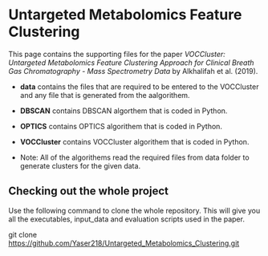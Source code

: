 # Untargeted Metabolomics Feature Clustering

This page contains the supporting files for the paper *VOCCluster: Untargeted Metabolomics Feature Clustering Approach for Clinical Breath Gas Chromatography - Mass Spectrometry Data* by Alkhalifah et al. (2019).

- **data**  contains the files that are required to be entered to the VOCCluster and any file that is generated from the aalgorithem.

- **DBSCAN** contains DBSCAN algorthem that is coded in Python.

- **OPTICS** contains OPTICS algorithem that is coded in Python.

- **VOCCluster** contains VOCCluster algorithem that is coded in Python.

- Note: All of the algorithems read the required files from data folder to generate clusters for the given data.



## Checking out the whole project

Use the following command to clone the whole repository. This will give you all the executables, input_data and evaluation scripts used in the paper.


git clone https://github.com/Yaser218/Untargeted_Metabolomics_Clustering.git

